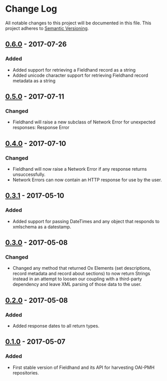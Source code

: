 # Change Log
All notable changes to this project will be documented in this file. This
project adheres to [Semantic Versioning](http://semver.org/).

## [0.6.0] - 2017-07-26
### Added
- Added support for retrieving a Fieldhand record as a string
- Added unicode character support for retrieving Fieldhand record metadata as a string

## [0.5.0] - 2017-07-11
### Changed
- Fieldhand will raise a new subclass of Network Error for unexpected
  responses: Response Error

## [0.4.0] - 2017-07-10
### Changed
- Fieldhand will now raise a Network Error if any response returns unsuccessfully.
- Network Errors can now contain an HTTP response for use by the user.

## [0.3.1] - 2017-05-10
### Added
- Added support for passing DateTimes and any object that responds to xmlschema
  as a datestamp.

## [0.3.0] - 2017-05-08
### Changed
- Changed any method that returned Ox Elements (set descriptions, record
  metadata and record about sections) to now return Strings instead in an
  attempt to loosen our coupling with a third-party dependency and leave XML
  parsing of those data to the user.

## [0.2.0] - 2017-05-08
### Added
- Added response dates to all return types.

## [0.1.0] - 2017-05-07
### Added
- First stable version of Fieldhand and its API for harvesting OAI-PMH repositories.

[0.1.0]: https://github.com/altmetric/fieldhand/releases/tag/v0.1.0
[0.2.0]: https://github.com/altmetric/fieldhand/releases/tag/v0.2.0
[0.3.0]: https://github.com/altmetric/fieldhand/releases/tag/v0.3.0
[0.3.1]: https://github.com/altmetric/fieldhand/releases/tag/v0.3.1
[0.4.0]: https://github.com/altmetric/fieldhand/releases/tag/v0.4.0
[0.5.0]: https://github.com/altmetric/fieldhand/releases/tag/v0.5.0
[0.6.0]: https://github.com/altmetric/fieldhand/releases/tag/v0.6.0

